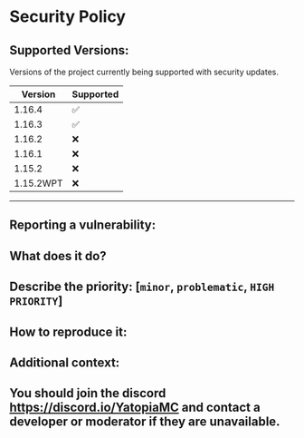 # Security Policy

## Supported Versions:
Versions of the project currently being supported with security updates.

| Version | Supported          |
| ------- | ------------------ |
| 1.16.4   | :white_check_mark: |
| 1.16.3   | :white_check_mark: |
| 1.16.2   | :x: |
| 1.16.1   | :x: |
| 1.15.2   | :x: |
| 1.15.2WPT   | :x:                |
-----------------------------------------------------------------------------------------------------------------------------------------------------------------------------------
## Reporting a vulnerability:
## What does it do?
<description>

## Describe the priority: [`minor`, `problematic`, `HIGH PRIORITY`]
<description>

## How to reproduce it:
<description>

## Additional context:
<description>

## You should join the discord https://discord.io/YatopiaMC and contact a developer or moderator if they are unavailable.
